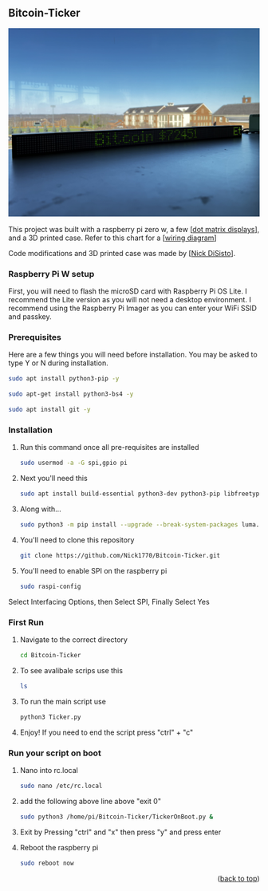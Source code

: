 ## Bitcoin-Ticker

![alt text](https://raw.githubusercontent.com/Nick1770/Bitcoin-Ticker/main/images/IMG_6206.jpeg "The Crypto Ticker")

This project was built with a raspberry pi zero w, a few [[dot matrix displays](https://www.amazon.com/HiLetgo-MAX7219-Arduino-Microcontroller-Display/dp/B07FFV537V/ref=sr_1_10?crid=12JF67LIYCAFN&keywords=dot+matrix+display&qid=1654813940&sprefix=dot+matrix+display%2Caps%2C89&sr=8-10)], and a 3D printed case. Refer to this chart for a [[wiring diagram](https://raw.githubusercontent.com/Nick1770/Bitcoin-Ticker/main/images/GPIOPinOuts.png)]

Code modifications and 3D printed case was made by [[Nick DiSisto](https://www.linkedin.com/in/nick-disisto-4111291ba/)].

### Raspberry Pi W setup
First, you will need to flash the microSD card with Raspberry Pi OS Lite. I recommend the Lite version as you will not need a desktop environment. I recommend using the Raspberry Pi Imager as you can enter your WiFi SSID and passkey.


### Prerequisites

Here are a few things you will need before installation. You may be asked to type Y or N during installation.

  ```sh
  sudo apt install python3-pip -y
  ```
  ```sh
  sudo apt-get install python3-bs4 -y
  ```
  ```sh
  sudo apt install git -y
  ```
  
  

### Installation



1. Run this command once all pre-requisites are installed
   ```sh
   sudo usermod -a -G spi,gpio pi
   ```
2. Next you'll need this
   ```sh
   sudo apt install build-essential python3-dev python3-pip libfreetype6-dev libjpeg-dev libopenjp2-7 -y
   ```
3. Along with...
   ```sh
   sudo python3 -m pip install --upgrade --break-system-packages luma.led_matrix
   ```
4. You'll need to clone this repository
   ```sh
   git clone https://github.com/Nick1770/Bitcoin-Ticker.git
   ```
5. You'll need to enable SPI on the raspberry pi
   ```sh
   sudo raspi-config
   ```
Select Interfacing Options, then Select SPI, Finally Select Yes


### First Run
1. Navigate to the correct directory
   ```sh
   cd Bitcoin-Ticker
   ```
2. To see avalibale scrips use this
   ```sh
   ls
   ```
3. To run the main script use
   ```sh
   python3 Ticker.py
   ```
4. Enjoy! If you need to end the script press "ctrl" + "c"

### Run your script on boot
1. Nano into rc.local
   ```sh
   sudo nano /etc/rc.local
   ```
2. add the following above line above "exit 0"
   ```sh
   sudo python3 /home/pi/Bitcoin-Ticker/TickerOnBoot.py &
   ```
3. Exit by Pressing "ctrl" and "x" then press "y" and press enter
   
4. Reboot the raspberry pi
   ```sh
   sudo reboot now
   ```
   
   
<p align="right">(<a href="#top">back to top</a>)</p>
